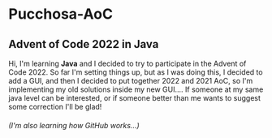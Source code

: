 # Pucchosa-AoC

## Advent of Code 2022 in **Java**

Hi, I'm learning **Java** and I decided to try to participate in the Advent of Code 2022.
So far I'm setting things up, but as I was doing this, I decided to add a GUI, and then I decided to put together 2022 and 2021 AoC, so I'm implementing my old solutions inside my new GUI....
If someone at my same java level can be interested, or if someone better than me wants to suggest some correction I'll be glad!
###### (I'm also learning how GitHub works...)
